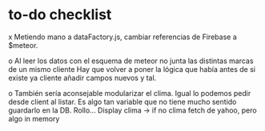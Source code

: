 to-do checklist
===============
x Metiendo mano a dataFactory.js, cambiar referencias de Firebase a $meteor.

o Al leer los datos con el esquema de meteor no junta las distintas marcas de un mismo cliente
  Hay que volver a poner la lógica que había antes de si existe ya cliente añadir campos nuevos
  y tal.

o También sería aconsejable modularizar el clima. Igual lo podemos pedir desde client
  al listar. Es algo tan variable que no tiene mucho sentido guardarlo en la DB.
  Rollo...  Display clima -> if no clima fetch de yahoo, pero algo in memory